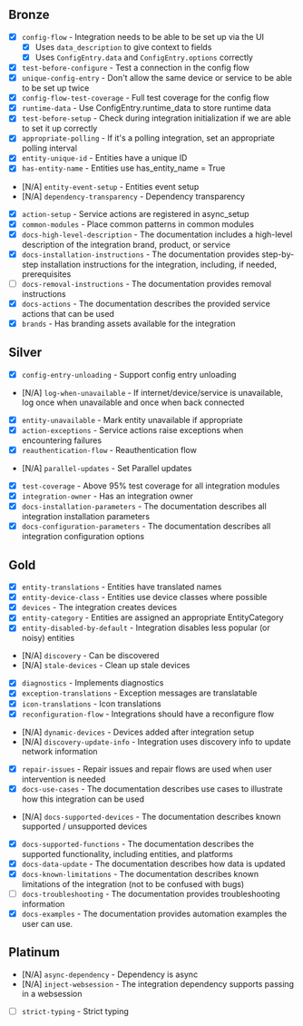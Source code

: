 ## Bronze
- [X] `config-flow` - Integration needs to be able to be set up via the UI
    - [X] Uses `data_description` to give context to fields
    - [X] Uses `ConfigEntry.data` and `ConfigEntry.options` correctly
- [X] `test-before-configure` - Test a connection in the config flow
- [X] `unique-config-entry` - Don't allow the same device or service to be able to be set up twice
- [X] `config-flow-test-coverage` - Full test coverage for the config flow
- [X] `runtime-data` - Use ConfigEntry.runtime_data to store runtime data
- [X] `test-before-setup` - Check during integration initialization if we are able to set it up correctly
- [X] `appropriate-polling` - If it's a polling integration, set an appropriate polling interval
- [X] `entity-unique-id` - Entities have a unique ID
- [X] `has-entity-name` - Entities use has_entity_name = True
- [N/A] `entity-event-setup` - Entities event setup
- [N/A] `dependency-transparency` - Dependency transparency
- [X] `action-setup` - Service actions are registered in async_setup
- [X] `common-modules` - Place common patterns in common modules
- [X] `docs-high-level-description` - The documentation includes a high-level description of the integration brand, product, or service
- [X] `docs-installation-instructions` - The documentation provides step-by-step installation instructions for the integration, including, if needed, prerequisites
- [ ] `docs-removal-instructions` - The documentation provides removal instructions
- [X] `docs-actions` - The documentation describes the provided service actions that can be used
- [X] `brands` - Has branding assets available for the integration

## Silver
- [X] `config-entry-unloading` - Support config entry unloading
- [N/A] `log-when-unavailable` - If internet/device/service is unavailable, log once when unavailable and once when back connected
- [X] `entity-unavailable` - Mark entity unavailable if appropriate
- [X] `action-exceptions` - Service actions raise exceptions when encountering failures
- [X] `reauthentication-flow` - Reauthentication flow
- [N/A] `parallel-updates` - Set Parallel updates
- [X] `test-coverage` - Above 95% test coverage for all integration modules
- [X] `integration-owner` - Has an integration owner
- [X] `docs-installation-parameters` - The documentation describes all integration installation parameters
- [X] `docs-configuration-parameters` - The documentation describes all integration configuration options

## Gold
- [X] `entity-translations` - Entities have translated names
- [X] `entity-device-class` - Entities use device classes where possible
- [X] `devices` - The integration creates devices
- [X] `entity-category` - Entities are assigned an appropriate EntityCategory
- [X] `entity-disabled-by-default` - Integration disables less popular (or noisy) entities
- [N/A] `discovery` - Can be discovered
- [N/A] `stale-devices` - Clean up stale devices
- [X] `diagnostics` - Implements diagnostics
- [X] `exception-translations` - Exception messages are translatable
- [X] `icon-translations` - Icon translations
- [X] `reconfiguration-flow` - Integrations should have a reconfigure flow
- [N/A] `dynamic-devices` - Devices added after integration setup
- [N/A] `discovery-update-info` - Integration uses discovery info to update network information
- [X] `repair-issues` - Repair issues and repair flows are used when user intervention is needed
- [X] `docs-use-cases` - The documentation describes use cases to illustrate how this integration can be used
- [N/A] `docs-supported-devices` - The documentation describes known supported / unsupported devices
- [X] `docs-supported-functions` - The documentation describes the supported functionality, including entities, and platforms
- [X] `docs-data-update` - The documentation describes how data is updated
- [X] `docs-known-limitations` - The documentation describes known limitations of the integration (not to be confused with bugs)
- [ ] `docs-troubleshooting` - The documentation provides troubleshooting information
- [X] `docs-examples` - The documentation provides automation examples the user can use.

## Platinum
- [N/A] `async-dependency` - Dependency is async
- [N/A] `inject-websession` - The integration dependency supports passing in a websession
- [ ] `strict-typing` - Strict typing
